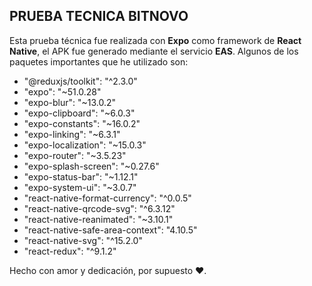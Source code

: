 ## PRUEBA TECNICA BITNOVO
Esta prueba técnica fue realizada con **Expo** como framework de **React Native**, el APK fue generado mediante el servicio **EAS**. Algunos de los paquetes importantes que he utilizado son:

- "@reduxjs/toolkit": "^2.3.0"
- "expo": "~51.0.28"
- "expo-blur": "~13.0.2"
- "expo-clipboard": "~6.0.3"
- "expo-constants": "~16.0.2"
- "expo-linking": "~6.3.1"
- "expo-localization": "~15.0.3"
- "expo-router": "~3.5.23"
- "expo-splash-screen": "~0.27.6"
- "expo-status-bar": "~1.12.1"
- "expo-system-ui": "~3.0.7"
- "react-native-format-currency": "^0.0.5"
- "react-native-qrcode-svg": "^6.3.12"
- "react-native-reanimated": "~3.10.1"
- "react-native-safe-area-context": "4.10.5"
- "react-native-svg": "^15.2.0"
- "react-redux": "^9.1.2"

Hecho con amor y dedicación, por supuesto ❤️.